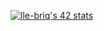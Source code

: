 [![lle-briq's 42 stats](https://badge42.vercel.app/api/v2/cl1xkaf8p003509mkw69szf0v/stats?cursusId=21&coalitionId=11)](https://github.com/LucieLeBriquer)
